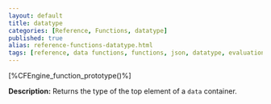 ```yaml
---
layout: default
title: datatype
categories: [Reference, Functions, datatype]
published: true
alias: reference-functions-datatype.html
tags: [reference, data functions, functions, json, datatype, evaluation, vars, classes, container]
---
```


[%CFEngine_function_prototype()%]

**Description:** Returns the type of the top element of a `data` container.

